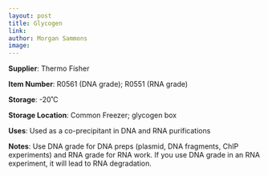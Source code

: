 ```yaml
---
layout: post 
title: Glycogen
link: 
author: Morgan Sammons
image: 
---
```


**Supplier**: Thermo Fisher

**Item Number**: R0561 (DNA grade); R0551 (RNA grade)

**Storage**: -20˚C

**Storage Location**: Common Freezer; glycogen box

**Uses**: Used as a co-precipitant in DNA and RNA purifications

**Notes**: Use DNA grade for DNA preps (plasmid, DNA fragments, ChIP experiments) and RNA grade for RNA work. If you use DNA grade in an RNA experiment, it will lead to RNA degradation. 



